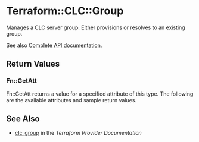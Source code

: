 # Terraform::CLC::Group

Manages a CLC server group. Either provisions or resolves to an existing group.

See also [Complete API documentation](https://www.ctl.io/api-docs/v2/#groups).

## Return Values

### Fn::GetAtt

Fn::GetAtt returns a value for a specified attribute of this type. The following are the available attributes and sample return values.

## See Also

* [clc_group](https://www.terraform.io/docs/providers/clc/r/group.html) in the _Terraform Provider Documentation_